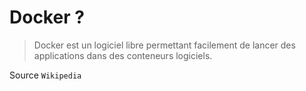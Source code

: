 # Docker ?

> Docker est un logiciel libre permettant facilement de lancer des applications dans des conteneurs logiciels.

Source `Wikipedia`